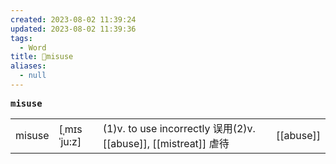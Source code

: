 ```yaml
---
created: 2023-08-02 11:39:24
updated: 2023-08-02 11:39:36
tags:
  - Word
title: 📖misuse
aliases:
  - null
---
```


<pre><strong>misuse</strong></pre>
|   |   |   |   |
|---|---|---|---|
|misuse|[ˌmɪsˈju:z]|(1)v. to use incorrectly 误⽤(2)v. [[abuse]], [[mistreat]] 虐待|[[abuse]]|